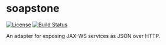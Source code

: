 # soapstone
[![License](https://img.shields.io/badge/License-Apache%202.0-blue.svg)](https://opensource.org/licenses/Apache-2.0)
[![Build Status](https://api.travis-ci.com/alfasoftware/soapstone.svg?branch=master)](https://travis-ci.org/alfasoftware/soapstone)

An adapter for exposing JAX-WS services as JSON over HTTP.
